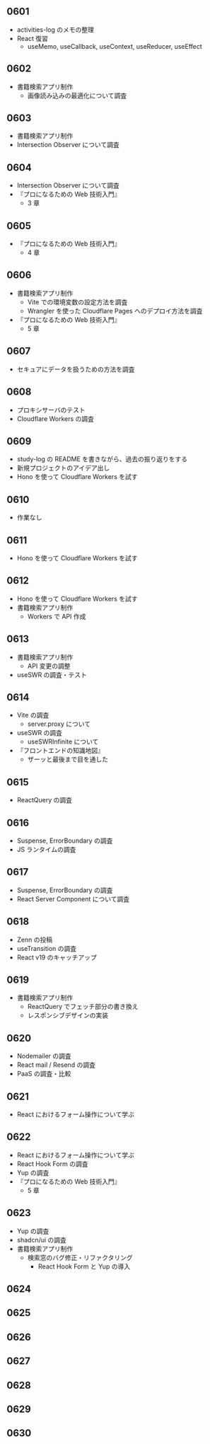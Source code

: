## 0601

- activities-log のメモの整理
- React 復習
  - useMemo, useCallback, useContext, useReducer, useEffect

## 0602

- 書籍検索アプリ制作
  - 画像読み込みの最適化について調査

## 0603

- 書籍検索アプリ制作
- Intersection Observer について調査

## 0604

- Intersection Observer について調査
- 『プロになるための Web 技術入門』
  - 3 章

## 0605

- 『プロになるための Web 技術入門』
  - 4 章

## 0606

- 書籍検索アプリ制作
  - Vite での環境変数の設定方法を調査
  - Wrangler を使った Cloudflare Pages へのデプロイ方法を調査
- 『プロになるための Web 技術入門』
  - 5 章

## 0607

- セキュアにデータを扱うための方法を調査

## 0608

- プロキシサーバのテスト
- Cloudflare Workers の調査

## 0609

- study-log の README を書きながら、過去の振り返りをする
- 新規プロジェクトのアイデア出し
- Hono を使って Cloudflare Workers を試す

## 0610

- 作業なし

## 0611

- Hono を使って Cloudflare Workers を試す

## 0612

- Hono を使って Cloudflare Workers を試す
- 書籍検索アプリ制作
  - Workers で API 作成

## 0613

- 書籍検索アプリ制作
  - API 変更の調整
- useSWR の調査・テスト

## 0614

- Vite の調査
  - server.proxy について
- useSWR の調査
  - useSWRInfinite について
- 『フロントエンドの知識地図』
  - ザーッと最後まで目を通した

## 0615

- ReactQuery の調査

## 0616

- Suspense, ErrorBoundary の調査
- JS ランタイムの調査

## 0617

- Suspense, ErrorBoundary の調査
- React Server Component について調査

## 0618

- Zenn の投稿
- useTransition の調査
- React v19 のキャッチアップ

## 0619

- 書籍検索アプリ制作
  - ReactQuery でフェッチ部分の書き換え
  - レスポンシブデザインの実装

## 0620

- Nodemailer の調査
- React mail / Resend の調査
- PaaS の調査・比較

## 0621

- React におけるフォーム操作について学ぶ

## 0622

- React におけるフォーム操作について学ぶ
- React Hook Form の調査
- Yup の調査
- 『プロになるための Web 技術入門』
  - 5 章

## 0623

- Yup の調査
- shadcn/ui の調査
- 書籍検索アプリ制作
  - 検索窓のバグ修正・リファクタリング
    - React Hook Form と Yup の導入

## 0624

<!-- - Resend でメール送信のテスト -->
<!--
- 書籍検索アプリ制作
  - お問い合わせページの実装
-->

## 0625

<!-- - Supabase の調査・テスト -->

## 0626

<!-- - Supabase の調査・テスト -->

## 0627

<!-- - Supabase の調査・テスト -->

## 0628

<!-- - 書籍検索アプリ制作
  - ユーザー登録機能の実装 -->

## 0629

<!-- - 書籍検索アプリ制作
  - ユーザー登録機能の実装 -->

## 0630

<!-- - 書籍検索アプリ制作
  - ユーザー登録機能の実装 -->
